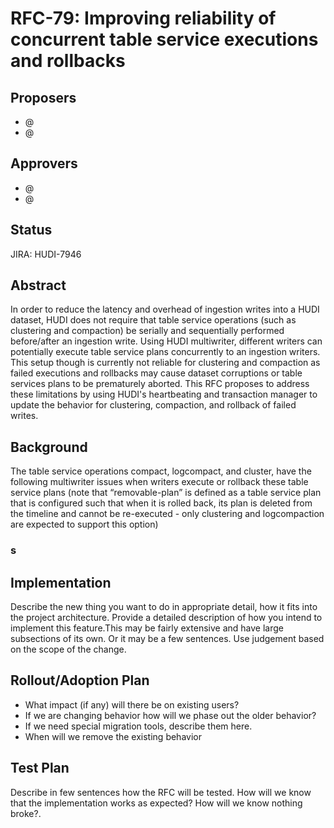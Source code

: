 <!--
  Licensed to the Apache Software Foundation (ASF) under one or more
  contributor license agreements.  See the NOTICE file distributed with
  this work for additional information regarding copyright ownership.
  The ASF licenses this file to You under the Apache License, Version 2.0
  (the "License"); you may not use this file except in compliance with
  the License.  You may obtain a copy of the License at

       http://www.apache.org/licenses/LICENSE-2.0

  Unless required by applicable law or agreed to in writing, software
  distributed under the License is distributed on an "AS IS" BASIS,
  WITHOUT WARRANTIES OR CONDITIONS OF ANY KIND, either express or implied.
  See the License for the specific language governing permissions and
  limitations under the License.
-->
# RFC-79: Improving reliability of concurrent table service executions and rollbacks

## Proposers

- @<proposer1 github username>
- @<proposer2 github username>

## Approvers
 - @<approver1 github username>
 - @<approver2 github username>

## Status

JIRA: HUDI-7946


## Abstract
In order to reduce the latency and overhead of ingestion writes into a HUDI dataset, HUDI does not require that table service operations (such as clustering and compaction) be serially and sequentially performed before/after an ingestion write. Using HUDI multiwriter, different writers can potentially execute table service plans concurrently to an ingestion writers. This setup though is currently not reliable for clustering and compaction as failed executions and rollbacks may cause dataset corruptions or table services plans to be prematurely aborted. This RFC proposes to address these limitations by using HUDI's heartbeating and transaction manager to update the behavior for clustering, compaction, and rollback of failed writes.


## Background
The table service operations compact, logcompact, and cluster, have the following multiwriter issues when writers execute or rollback these table service plans (note that “removable-plan” is defined as a table service plan that is configured such that when it is rolled back, its plan is deleted from the timeline and cannot be re-executed - only clustering and logcompaction are expected to support this option)

### s

## Implementation
Describe the new thing you want to do in appropriate detail, how it fits into the project architecture. 
Provide a detailed description of how you intend to implement this feature.This may be fairly extensive and have large subsections of its own. 
Or it may be a few sentences. Use judgement based on the scope of the change.

## Rollout/Adoption Plan

 - What impact (if any) will there be on existing users? 
 - If we are changing behavior how will we phase out the older behavior?
 - If we need special migration tools, describe them here.
 - When will we remove the existing behavior

## Test Plan

Describe in few sentences how the RFC will be tested. How will we know that the implementation works as expected? How will we know nothing broke?.
